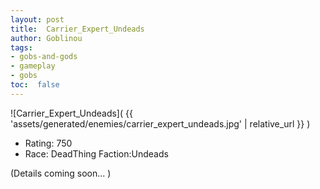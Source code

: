```yaml
---
layout: post
title:  Carrier_Expert_Undeads
author: Goblinou
tags:
- gobs-and-gods
- gameplay
- gobs
toc:  false
---
```


![Carrier_Expert_Undeads]( {{ 'assets/generated/enemies/carrier_expert_undeads.jpg' | relative_url }} )
- Rating: 750
- Race: DeadThing  Faction:Undeads

(Details coming soon... )